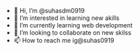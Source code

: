- 👋 Hi, I’m @suhasdm0919
- 👀 I’m interested in learning new akills 
- 🌱 I’m currently learning web development
- 💞️ I’m looking to collaborate on new skilss
- 📫 How to reach me ig@suhas0919


<!---
suhasdm0919/suhasdm0919 is a ✨ special ✨ repository because its `README.md` (this file) appears on your GitHub profile.
You can click the Preview link to take a look at your changes.
--->
